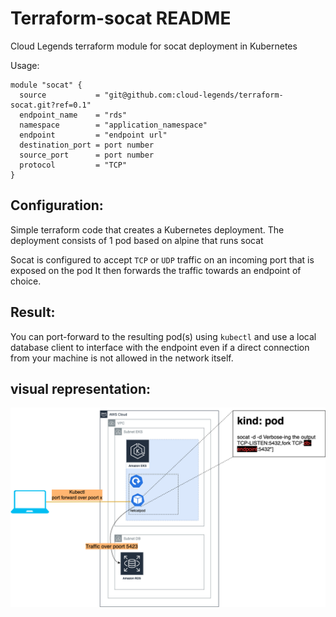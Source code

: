 # Terraform-socat README

Cloud Legends terraform module for socat deployment in Kubernetes

Usage:

```hcl-terraform
module "socat" {
  source           = "git@github.com:cloud-legends/terraform-socat.git?ref=0.1"
  endpoint_name    = "rds"
  namespace        = "application_namespace"
  endpoint         = "endpoint url"
  destination_port = port number
  source_port      = port number
  protocol         = "TCP"
}
```

## Configuration:
Simple terraform code that creates a Kubernetes deployment.
The deployment consists of 1 pod based on alpine that runs socat 

Socat is configured to accept `TCP` or `UDP` traffic on an incoming port that is exposed on the pod
It then forwards the traffic towards an endpoint of choice.

## Result:
You can port-forward to the resulting pod(s) using `kubectl` and use a local database client to interface with the endpoint even if a direct connection from your machine is not allowed in the network itself.

## visual representation:
![](./_images/socat.png)
